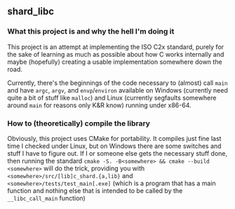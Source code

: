 ## shard_libc

### What this project is and why the hell I'm doing it
This project is an attempt at implementing the ISO C2x standard, purely for the sake of learning as much as possible about how C works internally and maybe (hopefully) creating a usable implementation somewhere down the road.

Currently, there's the beginnings of the code necessary to (almost) call `main` and have `argc`, `argv`, and `envp`/`environ` available on Windows (currently need quite a bit of stuff like `malloc`) and Linux (currently segfaults somewhere around `main` for reasons only K&R know) running under x86-64.

### How to (theoretically) compile the library
Obviously, this project uses CMake for portability. It compiles just fine last time I checked under Linux, but on Windows there are some switches and stuff I have to figure out. If I or someone else gets the necessary stuff done, then running the standard `cmake -S. -B<somewhere> && cmake --build <somewhere>` will do the trick, providing you with `<somewhere>/src/[lib]c_shard.{a,lib}` and `<somewhere>/tests/test_main[.exe]` (which is a program that has a main function and nothing else that is intended to be called by the `__libc_call_main` function)


